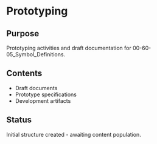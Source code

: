# Prototyping

## Purpose
Prototyping activities and draft documentation for 00-60-05_Symbol_Definitions.

## Contents
- Draft documents
- Prototype specifications
- Development artifacts

## Status
Initial structure created - awaiting content population.
